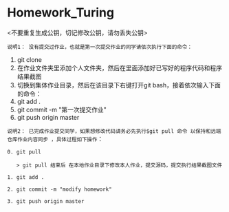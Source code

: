 # Homework_Turing

<不要重复生成公钥，切记修改公钥，请勿丢失公钥>

`说明1： 没有提交过作业，也就是第一次提交作业的同学请依次执行下面的命令：`
1. git clone 
2. 在作业文件夹里添加个人文件夹，然后在里面添加好已写好的程序代码和程序结果截图
3. 切换到集体作业目录，然后在该目录下右键打开git bash，接着依次输入下面的命令：
4. git add .
5. git commit -m "第一次提交作业"
6. git push origin master


`说明2： 已完成作业提交同学，如果想修改代码请务必先执行$git pull 命令 以保持和远端仓库作业内容同步 ，具体过程如下操作`：

```
0. git pull

   > git pull 结束后 在本地作业目录下修改本人作业，提交源码，提交执行结果截图文件

1. git add .

2. git commit -m "modify homework"

3. git push origin master

```
